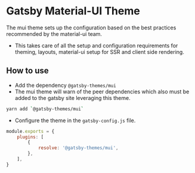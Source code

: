 # Gatsby Material-UI Theme

The mui theme sets up the configuration based on the best practices recommended by the material-ui team.

- This takes care of all the setup and configuration requirements for theming, layouts, material-ui setup for SSR and client side rendering.

## How to use

- Add the dependency `@gatsby-themes/mui`
- The mui theme will warn of the peer dependencies which also must be added to the gatsby site leveraging this theme.

```bash
yarn add `@gatsby-themes/mui`
```

- Configure the theme in the `gatsby-config.js` file.

```javascript
module.exports = {
	plugins: [
		{
			resolve: '@gatsby-themes/mui',
		},
	],
}
```
